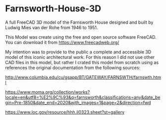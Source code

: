 # Farnsworth-House-3D
A full FreeCAD 3D model of the Farnsworth House designed and built by Ludwig Mies van der Rohe from 1946 to 1951.

This Model was create using the free and open source software FreeCAD. You can download it from https://www.freecadweb.org/

My intention was to provide to the public a complete and accessible 3D model of this iconic architectural work. For this reason I did not use other CAD files in this model, but rather I crated this model from scratch using as references the original documentation from the following sources:  

http://www.columbia.edu/cu/gsapp/BT/GATEWAY/FARNSWTH/farnswth.html

https://www.moma.org/collection/works?locale=en&utf8=%E2%9C%93&q=farnsworth&classifications=any&date_begin=Pre-1850&date_end=2020&with_images=1&page=2&direction=fwd

https://www.loc.gov/resource/hhh.il0323.sheet?st=gallery
